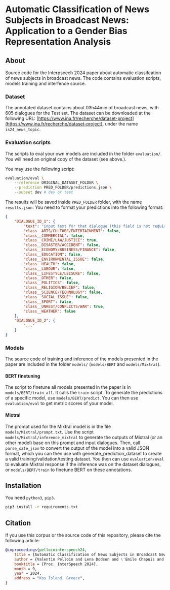 # Automatic Classification of News Subjects in Broadcast News: Application to a Gender Bias Representation Analysis

## About

Source code for the Interpseech 2024 paper about automatic classifcation of news
subjects in broadcast news. The code contains evaluation scripts, models 
training and interfence source.

### Dataset

The annotated dataset contains about 03h44min of broadcast news, with 605 
dialogues for the Test set. The dataset can be downloaded at the following 
URL: [https://www.ina.fr/recherche/dataset-project](https://www.ina.fr/recherche/dataset-project), under the name `is24_news_topic`.

### Evaluation scripts

The scripts to eval your own models are included in the folder `evaluation/`. 
You will need an original copy of the dataset (see above.).

You may use the following script:

```bash
evaluation/eval \
	--reference ORIGINAL_DATASET_FOLDER \
	--prediction PRED_FOLDER/predictions.json \
	--subset dev # dev or test
```

The results will be saved inside `PRED_FOLDER` folder, with the name
`results.json`. You need to format your predictions into the following format:

```json
{
	"DIALOGUE_ID_1": {
		"text": "input text for that dialogue (this field is not required in your output file, but it allow you to easily browse the file while reading the predicted output, and manually see if what your model predicted)",
		"class__ARTS/CULTURE/ENTERTAINMENT": false,
		"class__COMMERCIAL": false,
		"class__CRIME/LAW/JUSTICE": true,
		"class__DISASTER/ACCIDENT": false,
		"class__ECONOMY/BUSINESS/FINANCE": false,
		"class__EDUCATION": false,
		"class__ENVIRONMENTAL_ISSUE": false,
		"class__HEALTH": false,
		"class__LABOUR": false,
		"class__LIFESTYLE/LEISURE": false,
		"class__OTHER": false,
		"class__POLITICS": false,
		"class__RELIGION/BELIEF": false,
		"class__SCIENCE/TECHNOLOGY": false,
		"class__SOCIAL_ISSUE": false,
		"class__SPORT": false,
		"class__UNREST/CONFLICTS/WAR": true,
		"class__WEATHER": false
	},
	"DIALOGUE_ID_2": {
		"..."
	}
}
```

### Models

The source code of training and inference of the models presented in the paper 
are included in the folder `models/` (`models/BERT` and `models/Mixtral`).

#### BERT finetuning

The script to finetune all models presented in the paper is in 
`models/BERT/train_all`. It calls the `train` script. To generate the 
predictions of a specific model, use `models/BERT/predict`. You can then 
use `evaluation/eval` to get metric scores of your model.

#### Mixtral

The prompt used for the Mixtral model is in the file `models/Mixtral/prompt.txt`.
Use the script `models/Mixtral/inference_mixtral` to generate the outputs of 
Mixtral (or an other model) base on this prompt and input dialogues. Then, 
call `parse_safe_json` to convert the output of the model into a valid JSON 
format, which you can then use with generate_prediction_dataset to create a 
valid training/validation/testing dataset. You then can use `evaluation/eval` 
to evaluate Mixtral response if the inference was on the dataset dialogues, 
or `models/BERT/train` to finetune BERT on these annotations.

## Installation 

You need `python3`, `pip3`.

```bash
pip3 install -r requirements.txt
```

## Citation

If you use this corpus or the source code of this repository, please cite the 
following article:
```bib
@inproceedings{pelloininterspeech24,
    title = {Automatic Classification of News Subjects in Broadcast News: Application to a Gender Bias Representation Analysis},
    author = {Valentin Pelloin and Lena Dodson and \'Emile Chapuis and Nicolas Hervé and David Doukhan},
    booktitle = {Proc. InterSpeech 2024},
    month = 9,
    year = 2024,
    address = "Kos Island, Greece",
}
```
